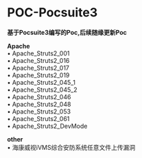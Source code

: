 # POC-Pocsuite3
**基于Pocsuite3编写的Poc,后续随缘更新Poc**

**Apache**  
• Apache_Struts2_001  
• Apache_Struts2_016  
• Apache_Struts2_017  
• Apache_Struts2_019  
• Apache_Struts2_045_1  
• Apache_Struts2_045_2  
• Apache_Struts2_046  
• Apache_Struts2_048  
• Apache_Struts2_053  
• Apache_Struts2_061  
• Apache_Struts2_DevMode  
  
**other**  
• 海康威视iVMS综合安防系统任意文件上传漏洞  
